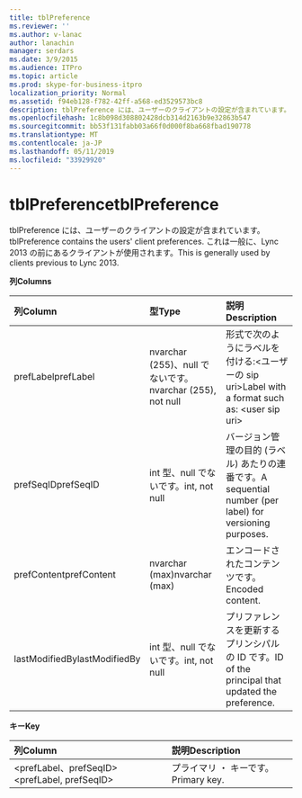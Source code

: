 ```yaml
---
title: tblPreference
ms.reviewer: ''
ms.author: v-lanac
author: lanachin
manager: serdars
ms.date: 3/9/2015
ms.audience: ITPro
ms.topic: article
ms.prod: skype-for-business-itpro
localization_priority: Normal
ms.assetid: f94eb128-f782-42ff-a568-ed3529573bc8
description: tblPreference には、ユーザーのクライアントの設定が含まれています。 これは一般に、Lync 2013 の前にあるクライアントが使用されます。
ms.openlocfilehash: 1c8b098d308802428dcb314d2163b9e32863b547
ms.sourcegitcommit: bb53f131fabb03a66f0d000f8ba668fbad190778
ms.translationtype: MT
ms.contentlocale: ja-JP
ms.lasthandoff: 05/11/2019
ms.locfileid: "33929920"
---
```

# <a name="tblpreference"></a><span data-ttu-id="8ee50-104">tblPreference</span><span class="sxs-lookup"><span data-stu-id="8ee50-104">tblPreference</span></span>

<span data-ttu-id="8ee50-105">tblPreference には、ユーザーのクライアントの設定が含まれています。</span><span class="sxs-lookup"><span data-stu-id="8ee50-105">tblPreference contains the users' client preferences.</span></span> <span data-ttu-id="8ee50-106">これは一般に、Lync 2013 の前にあるクライアントが使用されます。</span><span class="sxs-lookup"><span data-stu-id="8ee50-106">This is generally used by clients previous to Lync 2013.</span></span>

<span data-ttu-id="8ee50-107">**列**</span><span class="sxs-lookup"><span data-stu-id="8ee50-107">**Columns**</span></span>


| <span data-ttu-id="8ee50-108">**列**</span><span class="sxs-lookup"><span data-stu-id="8ee50-108">**Column**</span></span>            | <span data-ttu-id="8ee50-109">**型**</span><span class="sxs-lookup"><span data-stu-id="8ee50-109">**Type**</span></span>                        | <span data-ttu-id="8ee50-110">**説明**</span><span class="sxs-lookup"><span data-stu-id="8ee50-110">**Description**</span></span>                                                 |
|:----------------------|:--------------------------------|:----------------------------------------------------------------|
| <span data-ttu-id="8ee50-111">prefLabel</span><span class="sxs-lookup"><span data-stu-id="8ee50-111">prefLabel</span></span>  <br/>      | <span data-ttu-id="8ee50-112">nvarchar (255)、null でないです。</span><span class="sxs-lookup"><span data-stu-id="8ee50-112">nvarchar (255), not null</span></span>  <br/> | <span data-ttu-id="8ee50-113">形式で次のようにラベルを付ける:\<ユーザーの sip uri\></span><span class="sxs-lookup"><span data-stu-id="8ee50-113">Label with a format such as: \<user sip uri\></span></span>                   |
| <span data-ttu-id="8ee50-114">prefSeqID</span><span class="sxs-lookup"><span data-stu-id="8ee50-114">prefSeqID</span></span>  <br/>      | <span data-ttu-id="8ee50-115">int 型、null でないです。</span><span class="sxs-lookup"><span data-stu-id="8ee50-115">int, not null</span></span>  <br/>            | <span data-ttu-id="8ee50-116">バージョン管理の目的 (ラベル) あたりの連番です。</span><span class="sxs-lookup"><span data-stu-id="8ee50-116">A sequential number (per label) for versioning purposes.</span></span>  <br/> |
| <span data-ttu-id="8ee50-117">prefContent</span><span class="sxs-lookup"><span data-stu-id="8ee50-117">prefContent</span></span>  <br/>    | <span data-ttu-id="8ee50-118">nvarchar (max)</span><span class="sxs-lookup"><span data-stu-id="8ee50-118">nvarchar (max)</span></span>  <br/>           | <span data-ttu-id="8ee50-119">エンコードされたコンテンツです。</span><span class="sxs-lookup"><span data-stu-id="8ee50-119">Encoded content.</span></span>  <br/>                                         |
| <span data-ttu-id="8ee50-120">lastModifiedBy</span><span class="sxs-lookup"><span data-stu-id="8ee50-120">lastModifiedBy</span></span>  <br/> | <span data-ttu-id="8ee50-121">int 型、null でないです。</span><span class="sxs-lookup"><span data-stu-id="8ee50-121">int, not null</span></span>  <br/>            | <span data-ttu-id="8ee50-122">プリファレンスを更新するプリンシパルの ID です。</span><span class="sxs-lookup"><span data-stu-id="8ee50-122">ID of the principal that updated the preference.</span></span>  <br/>         |

<span data-ttu-id="8ee50-123">**キー**</span><span class="sxs-lookup"><span data-stu-id="8ee50-123">**Key**</span></span>

|<span data-ttu-id="8ee50-124">**列**</span><span class="sxs-lookup"><span data-stu-id="8ee50-124">**Column**</span></span>|<span data-ttu-id="8ee50-125">**説明**</span><span class="sxs-lookup"><span data-stu-id="8ee50-125">**Description**</span></span>|
|:-----|:-----|
|<span data-ttu-id="8ee50-126">\<prefLabel、prefSeqID\></span><span class="sxs-lookup"><span data-stu-id="8ee50-126">\<prefLabel, prefSeqID\></span></span>  <br/> |<span data-ttu-id="8ee50-127">プライマリ ・ キーです。</span><span class="sxs-lookup"><span data-stu-id="8ee50-127">Primary key.</span></span>  <br/> |


